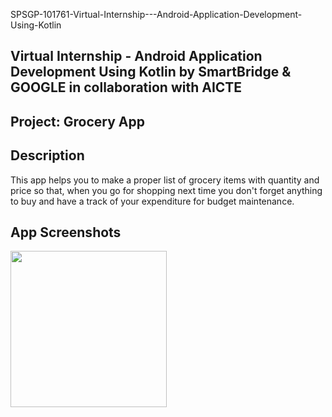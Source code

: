 SPSGP-101761-Virtual-Internship---Android-Application-Development-Using-Kotlin

<h2>Virtual Internship - Android Application Development Using Kotlin by SmartBridge & GOOGLE in collaboration with AICTE<h2>
Project: Grocery App

Description
------------------
This app helps you to make a proper list of grocery items with quantity and price so that, when you go for shopping next time you don't forget anything to buy and have a track of your expenditure for budget maintenance.

App Screenshots
------------
<img src="https://user-images.githubusercontent.com/104249418/192083307-b802d658-317f-4b28-9d39-e8dae5a8c040.png" style="border:0px;width:250px;">
